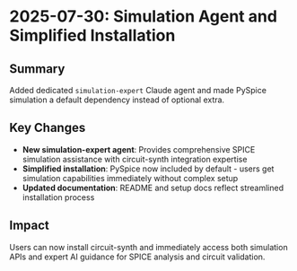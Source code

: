# 2025-07-30: Simulation Agent and Simplified Installation

## Summary
Added dedicated `simulation-expert` Claude agent and made PySpice simulation a default dependency instead of optional extra.

## Key Changes
- **New simulation-expert agent**: Provides comprehensive SPICE simulation assistance with circuit-synth integration expertise
- **Simplified installation**: PySpice now included by default - users get simulation capabilities immediately without complex setup
- **Updated documentation**: README and setup docs reflect streamlined installation process

## Impact
Users can now install circuit-synth and immediately access both simulation APIs and expert AI guidance for SPICE analysis and circuit validation.